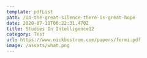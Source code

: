 ```yaml
---
template: pdfList
path: /in-the-great-silence-there-is-great-hope
date: 2020-07-11T06:22:31.470Z
title: Studies In Intelligence12
category: Test
url: https://www.nickbostrom.com/papers/fermi.pdf
image: /assets/what.png
---
```


